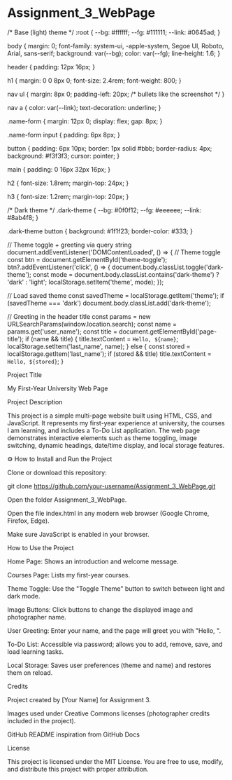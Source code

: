 # Assignment_3_WebPage

/* Base (light) theme */
:root {
  --bg: #ffffff;
  --fg: #111111;
  --link: #0645ad;
}

body {
  margin: 0;
  font-family: system-ui, -apple-system, Segoe UI, Roboto, Arial, sans-serif;
  background: var(--bg);
  color: var(--fg);
  line-height: 1.6;
}

header {
  padding: 12px 16px;
}

h1 {
  margin: 0 0 8px 0;
  font-size: 2.4rem;
  font-weight: 800;
}

nav ul {
  margin: 8px 0;
  padding-left: 20px; /* bullets like the screenshot */
}

nav a {
  color: var(--link);
  text-decoration: underline;
}

.name-form {
  margin: 12px 0;
  display: flex;
  gap: 8px;
}

.name-form input {
  padding: 6px 8px;
}

button {
  padding: 6px 10px;
  border: 1px solid #bbb;
  border-radius: 4px;
  background: #f3f3f3;
  cursor: pointer;
}

main {
  padding: 0 16px 32px 16px;
}

h2 {
  font-size: 1.8rem;
  margin-top: 24px;
}

h3 {
  font-size: 1.2rem;
  margin-top: 20px;
}

/* Dark theme */
.dark-theme {
  --bg: #0f0f12;
  --fg: #eeeeee;
  --link: #8ab4f8;
}

.dark-theme button {
  background: #1f1f23;
  border-color: #333;
}

// Theme toggle + greeting via query string
document.addEventListener('DOMContentLoaded', () => {
  // Theme toggle
  const btn = document.getElementById('theme-toggle');
  btn?.addEventListener('click', () => {
    document.body.classList.toggle('dark-theme');
    const mode = document.body.classList.contains('dark-theme') ? 'dark' : 'light';
    localStorage.setItem('theme', mode);
  });

  // Load saved theme
  const savedTheme = localStorage.getItem('theme');
  if (savedTheme === 'dark') document.body.classList.add('dark-theme');

  // Greeting in the header title
  const params = new URLSearchParams(window.location.search);
  const name = params.get('user_name');
  const title = document.getElementById('page-title');
  if (name && title) {
    title.textContent = `Hello, ${name}`;
    localStorage.setItem('last_name', name);
  } else {
    const stored = localStorage.getItem('last_name');
    if (stored && title) title.textContent = `Hello, ${stored}`;
  }

  
 Project Title

My First-Year University Web Page

Project Description

This project is a simple multi-page website built using HTML, CSS, and JavaScript.
It represents my first-year experience at university, the courses I am learning, and includes a To-Do List application.
The web page demonstrates interactive elements such as theme toggling, image switching, dynamic headings, date/time display, and local storage features.

⚙️ How to Install and Run the Project

Clone or download this repository:

git clone https://github.com/your-username/Assignment_3_WebPage.git


Open the folder Assignment_3_WebPage.

Open the file index.html in any modern web browser (Google Chrome, Firefox, Edge).

Make sure JavaScript is enabled in your browser.

 How to Use the Project

Home Page: Shows an introduction and welcome message.

Courses Page: Lists my first-year courses.

Theme Toggle: Use the "Toggle Theme" button to switch between light and dark mode.

Image Buttons: Click buttons to change the displayed image and photographer name.

User Greeting: Enter your name, and the page will greet you with "Hello, <name>".

To-Do List: Accessible via password; allows you to add, remove, save, and load learning tasks.

Local Storage: Saves user preferences (theme and name) and restores them on reload.

 Credits

Project created by [Your Name] for Assignment 3.

Images used under Creative Commons licenses (photographer credits included in the project).

GitHub README inspiration from GitHub Docs

License

This project is licensed under the MIT License.
You are free to use, modify, and distribute this project with proper attribution.
